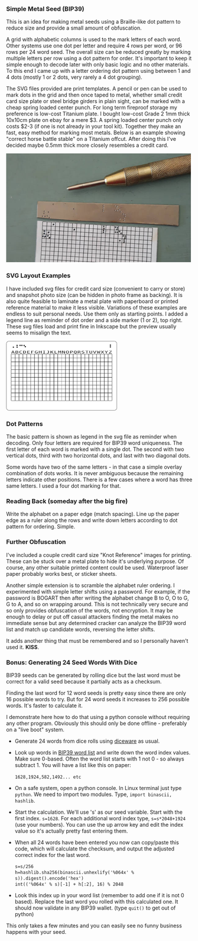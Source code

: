 ### Simple Metal Seed (BIP39)

This is an idea for making metal seeds using a Braille-like dot pattern to reduce size and provide a small amount of obfuscation.

A grid with alphabetic columns is used to the mark letters of each word. Other systems use one dot per letter and require 4 rows per word, or 96 rows per 24 word seed. The overall size can be reduced greatly by marking multiple letters per row using a dot pattern for order. It's important to keep it simple enough to decode later with only basic logic and no other materials. To this end I came up with a letter ordering dot pattern using between 1 and 4 dots (mostly 1 or 2 dots, very rarely a 4 dot grouping).

The SVG files provided are print templates. A pencil or pen can be used to mark dots in the grid and then once taped to metal, whether small credit card size plate or steel bridge girders in plain sight, can be marked with a cheap spring loaded center punch. For long term fireproof storage my preference is low-cost Titanium plate. I bought low-cost Grade 2 1mm thick 10x10cm plate on ebay for a mere $3. A spring loaded center punch only costs $2-3 (if one is not already in your tool kit). Together they make an fast, easy method for marking most metals. Below is an example showing "correct horse battle stable" on a Titanium offcut. After doing this I've decided maybe 0.5mm thick more closely resembles a credit card.

<img src="bip39test.jpg" alt="Example" width="500">

### SVG Layout Examples

I have included svg files for credit card size (convenient to carry or store) and snapshot photo size (can be hidden in photo frame as backing). It is also quite feasible to laminate a metal plate with paperboard or printed reference material to make it less visible. Variations of these examples are endless to suit personal needs. Use them only as starting points. I added a legend line as reminder of dot order and a side marker (1 or 2), top right. These svg files load and print fine in Inkscape but the preview usually seems to misalign the text.

<img src="bip39Q12.png" alt="Credit Card Layout" width="300">

### Dot Patterns

The basic pattern is shown as legend in the svg file as reminder when decoding. Only four letters are required for BIP39 word uniqueness. The first letter of each word is marked with a single dot. The second with two vertical dots, third with two horizontal dots, and last with two diagonal dots. 

Some words have two of the same letters - in that case a simple overlay combination of dots works. It is never ambiguous because the remaining letters indicate other positions. There is a few cases where a word has three same letters. I used a four dot marking for that.

### Reading Back (someday after the big fire)

Write the alphabet on a paper edge (match spacing). Line up the paper edge as a ruler along the rows and write down letters according to dot pattern for ordering. Simple.

### Further Obfuscation

I've included a couple credit card size "Knot Reference" images for printing. These can be stuck over a metal plate to hide it's underlying purpose. Of course, any other suitable printed content could be used. Waterproof laser paper probably works best, or sticker sheets.

Another simple extension is to scramble the alphabet ruler ordering. I experimented with simple letter shifts using a password. For example, if the password is BOGART then after writing the alphabet change B to O, O to G, G to A, and so on wrapping around. This is not technically very secure and so only provides obfuscation of the words, not encryption. It may be enough to delay or put off casual attackers finding the metal makes no immediate sense but any determined cracker can analyze the BIP39 word list and match up candidate words, reversing the letter shifts.

It adds another thing that must be remembered and so I personally haven't used it. **KISS**.

### Bonus: Generating 24 Seed Words With Dice

BIP39 seeds can be generated by rolling dice but the last word must be correct for a valid seed because it partially acts as a checksum.

Finding the last word for 12 word seeds is pretty easy since there are only 16 possible words to try. But for 24 word seeds it increases to 256 possible words. It's faster to calculate it.

I demonstrate here how to do that using a python console without requiring any other program. Obviously this should only be done offline - preferably on a "live boot" system.

- Generate 24 words from dice rolls using [diceware](https://github.com/taelfrinn/Bip39-diceware) as usual.

- Look up words in [BIP39 word list](https://github.com/bitcoin/bips/blob/master/bip-0039/bip-0039-wordlists.md) and write down the word index values. Make sure 0-based. Often the word list starts with 1 not 0 - so always subtract 1. You will have a list like this on paper:

    `1628,1924,582,1492... etc`

- On a safe system, open a python console. In Linux terminal just type `python`. We need to import two modules. Type, `import binascii, hashlib`.

- Start the calculation. We'll use 's' as our seed variable. Start with the first index. `s=1628`. For each additional word index type, `s=s*2048+1924` (use your numbers). You can use the up arrow key and edit the index value so it's actually pretty fast entering them.

- When all 24 words have been entered you now can copy/paste this code, which will calculate the checksum, and output the adjusted correct index for the last word.

    ```
    s=s/256
    h=hashlib.sha256(binascii.unhexlify('%064x' % s)).digest().encode('hex')
    int(('%064x' % s)[-1] + h[:2], 16) % 2048
    ```

- Look this index up in your word list (remember to add one if it is not 0 based). Replace the last word you rolled with this calculated one. It should now validate in any BIP39 wallet. (type `quit()` to get out of python)

This only takes a few minutes and you can easily see no funny business happens with your seed.
